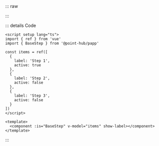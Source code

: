 ::: raw

<ClientOnly>
  <StepsExample />
</ClientOnly>

:::

::: details Code

```vue
<script setup lang="ts">
import { ref } from 'vue'
import { BaseStep } from '@point-hub/papp'

const items = ref([
  {
    label: 'Step 1',
    active: true
  },
  {
    label: 'Step 2',
    active: false
  },
  {
    label: 'Step 3',
    active: false
  }
])
</script>

<template>
  <component :is="BaseStep" v-model="items" show-label></component>
</template>
```

:::
